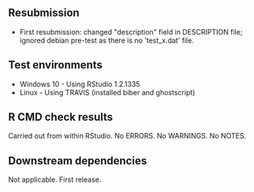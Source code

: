 
## Resubmission
* First resubmission: changed "description" field in DESCRIPTION file; ignored debian pre-test as there is no 'test_x.dat' file.

## Test environments
* Windows 10 - Using RStudio 1.2.1335
* Linux - Using TRAVIS (installed biber and ghostscript)

## R CMD check results
Carried out from within RStudio.
No ERRORS.
No WARNINGS.
No NOTES.

## Downstream dependencies
Not applicable. First release.